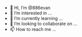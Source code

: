 - 👋 Hi, I’m @886evan
- 👀 I’m interested in ...
- 🌱 I’m currently learning ...
- 💞️ I’m looking to collaborate on ...
- 📫 How to reach me ...

<!---
886evan/886evan is a ✨ special ✨ repository because its `README.md` (this file) appears on your GitHub profile.
You can click the Preview link to take a look at your changes.
--->
